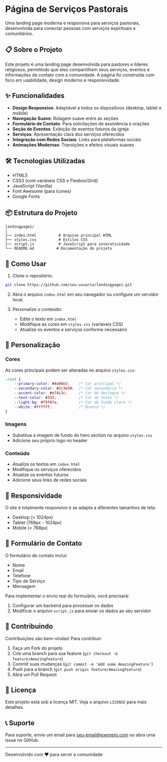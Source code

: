 # Página de Serviços Pastorais

Uma landing page moderna e responsiva para serviços pastorais, desenvolvida para conectar pessoas com serviços espirituais e comunitários.

## 📋 Sobre o Projeto

Este projeto é uma landing page desenvolvida para pastores e líderes religiosos, permitindo que eles compartilhem seus serviços, eventos e informações de contato com a comunidade. A página foi construída com foco em usabilidade, design moderno e responsividade.

## ✨ Funcionalidades

- **Design Responsivo**: Adaptável a todos os dispositivos (desktop, tablet e mobile)
- **Navegação Suave**: Rolagem suave entre as seções
- **Formulário de Contato**: Para solicitações de assistência e orações
- **Seção de Eventos**: Exibição de eventos futuros da igreja
- **Serviços**: Apresentação clara dos serviços oferecidos
- **Integração com Redes Sociais**: Links para plataformas sociais
- **Animações Modernas**: Transições e efeitos visuais suaves

## 🛠️ Tecnologias Utilizadas

- HTML5
- CSS3 (com variáveis CSS e Flexbox/Grid)
- JavaScript (Vanilla)
- Font Awesome (para ícones)
- Google Fonts

## 📦 Estrutura do Projeto

```
landingpage1/
│
├── index.html          # Arquivo principal HTML
├── styles.css          # Estilos CSS
├── script.js           # JavaScript para interatividade
└── README.md          # Documentação do projeto
```

## 🚀 Como Usar

1. Clone o repositório:
```bash
git clone https://github.com/seu-usuario/landingpage1.git
```

2. Abra o arquivo `index.html` em seu navegador ou configure um servidor local.

3. Personalize o conteúdo:
   - Edite o texto em `index.html`
   - Modifique as cores em `styles.css` (variáveis CSS)
   - Atualize os eventos e serviços conforme necessário

## 🎨 Personalização

### Cores
As cores principais podem ser alteradas no arquivo `styles.css`:

```css
:root {
    --primary-color: #4a90e2;    /* Cor principal */
    --secondary-color: #2c3e50;  /* Cor secundária */
    --accent-color: #e74c3c;     /* Cor de destaque */
    --text-color: #333;          /* Cor do texto */
    --light-bg: #f5f6fa;         /* Cor de fundo clara */
    --white: #ffffff;            /* Branco */
}
```

### Imagens
- Substitua a imagem de fundo do hero section no arquivo `styles.css`
- Adicione seu próprio logo no header

### Conteúdo
- Atualize os textos em `index.html`
- Modifique os serviços oferecidos
- Atualize os eventos futuros
- Adicione seus links de redes sociais

## 📱 Responsividade

O site é totalmente responsivo e se adapta a diferentes tamanhos de tela:
- Desktop (> 1024px)
- Tablet (768px - 1024px)
- Mobile (< 768px)

## 📝 Formulário de Contato

O formulário de contato inclui:
- Nome
- Email
- Telefone
- Tipo de Serviço
- Mensagem

Para implementar o envio real do formulário, você precisará:
1. Configurar um backend para processar os dados
2. Modificar o arquivo `script.js` para enviar os dados ao seu servidor

## 🤝 Contribuindo

Contribuições são bem-vindas! Para contribuir:

1. Faça um Fork do projeto
2. Crie uma branch para sua feature (`git checkout -b feature/AmazingFeature`)
3. Commit suas mudanças (`git commit -m 'Add some AmazingFeature'`)
4. Push para a branch (`git push origin feature/AmazingFeature`)
5. Abra um Pull Request

## 📄 Licença

Este projeto está sob a licença MIT. Veja o arquivo `LICENSE` para mais detalhes.

## 📞 Suporte

Para suporte, envie um email para seu-email@exemplo.com ou abra uma issue no GitHub.

---

Desenvolvido com ❤️ para servir a comunidade 